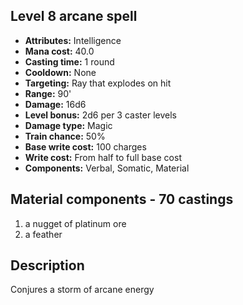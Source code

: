 ## Level 8 arcane spell
- **Attributes:** Intelligence
- **Mana cost:** 40.0
- **Casting time:** 1 round
- **Cooldown:** None
- **Targeting:** Ray that explodes on hit
- **Range:** 90'
- **Damage:** 16d6
- **Level bonus:** 2d6 per 3 caster levels
- **Damage type:** Magic
- **Train chance:** 50%
- **Base write cost:** 100 charges
- **Write cost:** From half to full base cost
- **Components:** Verbal, Somatic, Material
## Material components - 70 castings
1. a nugget of platinum ore
2. a feather
## Description
Conjures a storm of arcane energy
